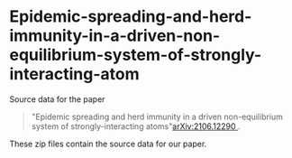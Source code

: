# Epidemic-spreading-and-herd-immunity-in-a-driven-non-equilibrium-system-of-strongly-interacting-atom

Source data for the paper 
> "Epidemic spreading and herd immunity in a driven non-equilibrium system of strongly-interacting atoms"[arXiv:2106.12290
](https://arxiv.org/abs/2106.12290).

These zip files contain the source data for our paper.
